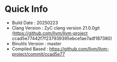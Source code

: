 # Quick Info
* Build Date : 20250223
* Clang Version : ZyC clang version 21.0.0git (https://github.com/llvm/llvm-project ccad5e77442f7f237939395ebce1ae7adf187380)
* Binutils Version : master
* Compiled Based : https://github.com/llvm/llvm-project/commit/ccad5e77

